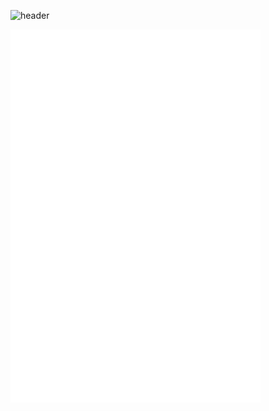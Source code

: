 ![header](https://capsule-render.vercel.app/api?type=waving&color=gradient&height=256&section=header&text=Hello%20World!&fontSize=75&animation=fadeIn&fontAlignY=38&desc=Welcome%20to%20my%20GitHub%20profile!&descAlignY=51&descAlign=62)

[<img align="left" width="400" alt="if you see this, it means my metrics are not working" src="https://github.com/betellione/betellione/blob/main/github-metrics.svg">](https://github.com/betellione/betellione)

[<img align="left" width="400" alt="if you see this, it means my metrics are not working" src="https://github.com/betellione/betellione/blob/main/metrics.plugin.isocalendar.svg">](https://github.com/betellione/betellione)

<!--![soft](https://capsule-render.vercel.app/api?type=soft&color=gradient&text=Come%20again!&fontSize=40&animation=twinkling) -->